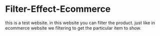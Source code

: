 # Filter-Effect-Ecommerce

this is a test website.
in this website you can filter the product.
just like in ecommerce website we filtering to get the particular item to show.
